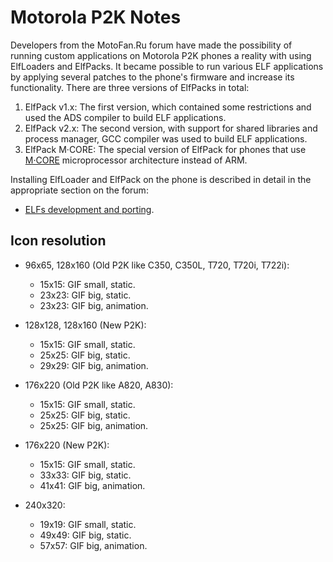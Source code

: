 Motorola P2K Notes
==================

Developers from the MotoFan.Ru forum have made the possibility of running custom applications on Motorola P2K phones a reality with using ElfLoaders and ElfPacks. It became possible to run various ELF applications by applying several patches to the phone's firmware and increase its functionality. There are three versions of ElfPacks in total:

1. ElfPack v1.x: The first version, which contained some restrictions and used the ADS compiler to build ELF applications.
2. ElfPack v2.x: The second version, with support for shared libraries and process manager, GCC compiler was used to build ELF applications.
3. ElfPack M·CORE: The special version of ElfPack for phones that use [M·CORE](https://en.wikipedia.org/wiki/M%C2%B7CORE) microprocessor architecture instead of ARM.

Installing ElfLoader and ElfPack on the phone is described in detail in the appropriate section on the forum:

* [ELFs development and porting](https://forum.motofan.ru/index.php?showforum=184).

## Icon resolution

* 96x65, 128x160 (Old P2K like C350, C350L, T720, T720i, T722i):
  * 15x15: GIF small, static.
  * 23x23: GIF big, static.
  * 23x23: GIF big, animation.

* 128x128, 128x160 (New P2K):
  * 15x15: GIF small, static.
  * 25x25: GIF big, static.
  * 29x29: GIF big, animation.

* 176x220 (Old P2K like A820, A830):
  * 15x15: GIF small, static.
  * 25x25: GIF big, static.
  * 25x25: GIF big, animation.

* 176x220 (New P2K):
  * 15x15: GIF small, static.
  * 33x33: GIF big, static.
  * 41x41: GIF big, animation.

* 240x320:
  * 19x19: GIF small, static.
  * 49x49: GIF big, static.
  * 57x57: GIF big, animation.
